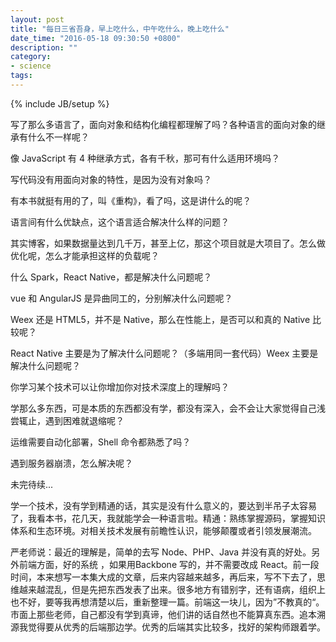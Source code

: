 ```yaml
---
layout: post
title: "每日三省吾身，早上吃什么，中午吃什么，晚上吃什么"
date_time: "2016-05-18 09:30:50 +0800"
description: ""
category:
- science
tags:
---
```

{% include JB/setup %}

写了那么多语言了，面向对象和结构化编程都理解了吗？各种语言的面向对象的继承有什么不一样呢？

像 JavaScript 有 4 种继承方式，各有千秋，那可有什么适用环境吗？

写代码没有用面向对象的特性，是因为没有对象吗？

有本书就挺有用的了，叫《重构》，看了吗，这是讲什么的呢？

语言间有什么优缺点，这个语言适合解决什么样的问题？

其实博客，如果数据量达到几千万，甚至上亿，那这个项目就是大项目了。怎么做优化呢，怎么才能承担这样的负载呢？

什么 Spark，React Native，都是解决什么问题呢？

vue 和 AngularJS 是异曲同工的，分别解决什么问题呢？

Weex 还是 HTML5，并不是 Native，那么在性能上，是否可以和真的 Native 比较呢？

React Native 主要是为了解决什么问题呢？（多端用同一套代码）Weex 主要是解决什么问题呢？

你学习某个技术可以让你增加你对技术深度上的理解吗？

学那么多东西，可是本质的东西都没有学，都没有深入，会不会让大家觉得自己浅尝辄止，遇到困难就退缩呢？

运维需要自动化部署，Shell 命令都熟悉了吗？

遇到服务器崩溃，怎么解决呢？

未完待续...


学一个技术，没有学到精通的话，其实是没有什么意义的，要达到半吊子太容易了，我看本书，花几天，我就能学会一种语言啦。精通：熟练掌握源码，掌握知识体系和生态环境。对相关技术发展有前瞻性认识，能够颠覆或者引领发展潮流。

严老师说：最近的理解是，简单的去写 Node、PHP、Java 并没有真的好处。另外前端方面，好的系统 ，如果用Backbone 写的，并不需要改成 React。前一段时间，本来想写一本集大成的文章，后来内容越来越多，再后来，写不下去了，思维越来越混乱，但是先把东西发表了出来。很多地方有错别字，还有语病，组织上也不好，要等我再想清楚以后，重新整理一篇。前端这一块儿，因为”不教真的“。市面上那些老师，自己都没有学到真谛，他们讲的话自然也不能算真东西。追本溯源我觉得要从优秀的后端那边学。优秀的后端其实比较多，找好的架构师跟着学。

